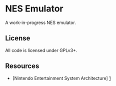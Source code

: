 # NES Emulator

A work-in-progress NES emulator.

## License

All code is licensed under GPLv3+.

## Resources

- [Nintendo Entertainment System Architecture] [1]

[1]: http://fms.komkon.org/EMUL8/NES.html
     "Nintendo Entertainment System Architecture"
